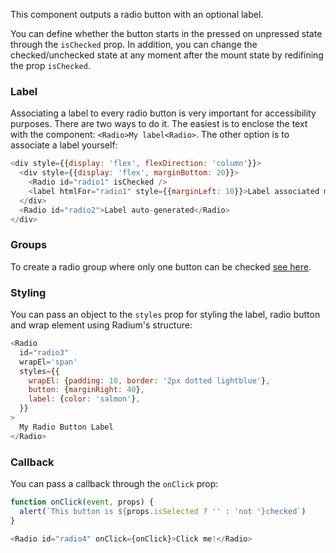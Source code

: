 This component outputs a radio button with an optional label.

You can define whether the button starts in the pressed on unpressed state through the `isChecked` prop. In addition, you can change the checked/unchecked state at any moment after the mount state by redifining the prop `isChecked`.

### Label
Associating a label to every radio button is very important for accessibility purposes. There are two ways to do it. The easiest is to enclose the text with the component: `<Radio>My label<Radio>`. The other option is to associate a label yourself:

```js
<div style={{display: 'flex', flexDirection: 'column'}}>
  <div style={{display: 'flex', marginBottom: 20}}>
    <Radio id="radio1" isChecked />
    <label htmlFor="radio1" style={{marginLeft: 10}}>Label associated manually</label>
  </div>
  <Radio id="radio2">Label auto-generated</Radio>
</div>
```

### Groups
To create a radio group where only one button can be checked [see here](#radiogroup).

### Styling
You can pass an object to the `styles` prop for styling the label, radio button and wrap element using Radium's structure:
```js
<Radio
  id="radio3"
  wrapEl='span'
  styles={{
    wrapEl: {padding: 10, border: '2px dotted lightblue'},
    button: {marginRight: 40},
    label: {color: 'salmon'},
  }}
>
  My Radio Button Label
</Radio>
```


### Callback
You can pass a callback through the `onClick` prop:

```js
function onClick(event, props) {
  alert(`This button is ${props.isSelected ? '' : 'not '}checked`)
}

<Radio id="radio4" onClick={onClick}>Click me!</Radio>
```
